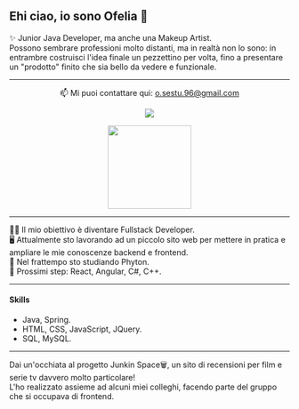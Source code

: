 ## Ehi ciao, io sono Ofelia 👋
✨ Junior Java Developer, ma anche una Makeup Artist.
<br>
Possono sembrare professioni molto distanti, ma in realtà non lo sono: in entrambre costruisci l'idea finale un pezzettino per volta, fino a presentare un "prodotto" finito che sia bello da vedere e funzionale.
<hr>
<p align='center'>
   📫 Mi puoi contattare qui: <a href='mailto:o.sestu.96@gmail.com'>o.sestu.96@gmail.com</a>
</p>
<p align='center'>
   <a href="https://www.linkedin.com/in/ofelia-sestu-37b4551a4/">
      <img src="https://img.shields.io/badge/linkedin-%230077B5.svg?&style=for-the-badge&logo=linkedin&logoColor=white"/>
   </a>
</p>
<p align='center'>
   <a href="https://github.com/ProgramOfi/github-readme-stats">
      <img height=150 src="https://github-readme-stats.vercel.app/api/top-langs/?username=romankh3&layout=compact"/>
   </a>
</p>
<hr>
👩‍💻 Il mio obiettivo è diventare Fullstack Developer.
<br>
🖥️ Attualmente sto lavorando ad un piccolo sito web per mettere in pratica e ampliare le mie conoscenze backend e frontend.
<br>
🌱 Nel frattempo sto studiando Phyton.
<br>
👣 Prossimi step: React, Angular, C#, C++.
<hr>
<h4>Skills</h4>
<ul>
   <li>Java, Spring.</li>
   <li>HTML, CSS, JavaScript, JQuery.</li>
   <li>SQL, MySQL.</li>
</ul>
<hr>
Dai un'occhiata al progetto Junkin Space🗑️, un sito di recensioni per film e serie tv davvero molto particolare!
<br>
L'ho realizzato assieme ad alcuni miei colleghi, facendo parte del gruppo che si occupava di frontend.
